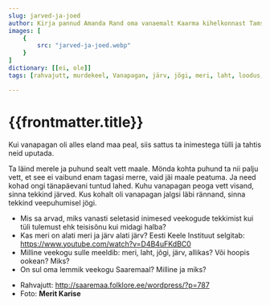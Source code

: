 ```yaml
---
slug: jarved-ja-joed
author: Kirja pannud Amanda Rand oma vanaemalt Kaarma kihelkonnast Tamsalu külast.
images: [
    {
        src: "jarved-ja-joed.webp"
    }
]
dictionary: [[ei, ole]]
tags: [rahvajutt, murdekeel, Vanapagan, järv, jõgi, meri, laht, loodus, Kaarma]

---
```


<h1 class="story-h1">
    {{frontmatter.title}}
</h1>

Kui vanapagan oli alles eland maa peal, siis sattus ta inimestega tülli ja tahtis neid uputada.

Ta läind merele ja puhund sealt vett maale. Mönda kohta puhund ta nii palju vett, et see ei vaibund enam tagasi merre, vaid jäi maale peatuma. Ja need kohad ongi tänapäevani tuntud lahed. Kuhu vanapagan peoga vett visand, sinna tekkind järved. Kus kohalt oli vanapagan jalgsi läbi rännand, sinna tekkind veepuhumisel jögi.



<story-author :author="frontmatter.author" :origin="frontmatter.origin" />
<!-- <story-dictionary :terms="frontmatter.dictionary" /> -->

<details-wrapper summary="Mis mõtted tekkisid?">

- Mis sa arvad, miks vanasti seletasid inimesed veekogude tekkimist kui tüli tulemust ehk teisisõnu kui midagi halba?
- Kas meri on alati meri ja järv alati järv? Eesti Keele Instituut selgitab: https://www.youtube.com/watch?v=D4B4uFKdBC0
- Milline veekogu sulle meeldib: meri, laht, jõgi, järv, allikas? Või hoopis ookean? Miks?
- On sul oma lemmik veekogu Saaremaal? Milline ja miks?

</details-wrapper>


<details-wrapper summary="Allikad" class="text-sm" icon="IconSources">

- Rahvajutt: http://saaremaa.folklore.ee/wordpress/?p=787
- Foto: **Merit Karise**

</details-wrapper>
